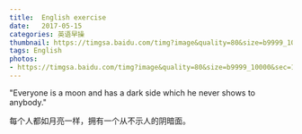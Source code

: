 ```yaml
---
title:  English exercise
date:   2017-05-15
categories: 英语早操
thumbnail: https://timgsa.baidu.com/timg?image&quality=80&size=b9999_10000&sec=1494869809318&di=71ecdc34470b9a2b32c4d66b94c28696&imgtype=0&src=http%3A%2F%2Fimg.pconline.com.cn%2Fimages%2Fupload%2Fupc%2Ftx%2Fitbbs%2F1108%2F23%2Fc0%2F8736863_1314028907077_1024x1024it.jpg
tags: English
photos:
- https://timgsa.baidu.com/timg?image&quality=80&size=b9999_10000&sec=1494869809318&di=71ecdc34470b9a2b32c4d66b94c28696&imgtype=0&src=http%3A%2F%2Fimg.pconline.com.cn%2Fimages%2Fupload%2Fupc%2Ftx%2Fitbbs%2F1108%2F23%2Fc0%2F8736863_1314028907077_1024x1024it.jpg
---
```


"Everyone is a moon and has a dark side which he never shows to anybody."
<p>每个人都如月亮一样，拥有一个从不示人的阴暗面。</p>
